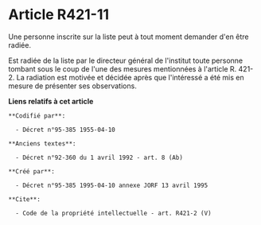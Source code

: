 # Article R421-11

Une personne inscrite sur la liste peut à tout moment demander d'en être radiée. 

Est radiée de la liste par le directeur général de l'institut toute personne tombant sous le coup de l'une des mesures
mentionnées à l'article R. 421-2. La radiation est motivée et décidée après que l'intéressé a été mis en mesure de présenter
ses observations.

**Liens relatifs à cet article**

	**Codifié par**:

	  - Décret n°95-385 1955-04-10

	**Anciens textes**:

	  - Décret n°92-360 du 1 avril 1992 - art. 8 (Ab)

	**Créé par**:

	  - Décret n°95-385 1995-04-10 annexe JORF 13 avril 1995

	**Cite**:

	  - Code de la propriété intellectuelle - art. R421-2 (V)
